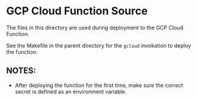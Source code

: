 # GCP Cloud Function Source

The files in this directory are used during deployment to the GCP Cloud Function.

See the Makefile in the parent directory for the `gcloud` invokation to deploy the function.

## NOTES:

* After deploying the function for the first time, make sure the correct secret is defined as an environment variable.

